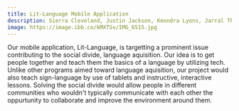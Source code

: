 ```yaml
---
title: Lit-Language Mobile Application
description: Sierra Cleveland, Justin Jackson, Keondra Lyons, Jarral Thompkins, Isaiah Johnson  
image: https://image.ibb.co/kMXTSv/IMG_6515.jpg
---
```


<p>Our mobile application, Lit-Language, is targetting a prominent issue contributing to the social divide, language aquisition. Our idea is to get people together and teach them the basics of a language by utilizing tech. Unlike other programs aimed toward language aquisition, our project would also teach sign-language by use of tablets and instructive, interactive lessons. Solving the social divide would allow people in different communities who wouldn't typically communicate with each other the oppurtunity to collaborate and improve the environment around them.</p>
